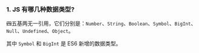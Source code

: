 ### 1. JS 有哪几种数据类型?

~~四~~五基两无一引用，它们分别是：`Number`、`String`、`Boolean`、`Symbol`、`BigInt`、`Null`、`Undefined`、`Object`。

其中 `Symbol` 和 `BigInt` 是 ES6 新增的数据类型。